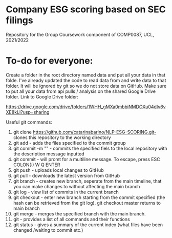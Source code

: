 # Company ESG scoring based on SEC filings
Repository for the Group Coursework component of COMP0087, UCL, 2021/2022

# To-do for everyone:
Create a folder in the root directory named data and put all your data in that folde. I've already updated the code to read data from and write data to that folder. It will be ignored by git so we do not store data on GitHub. Make sure to put all your data from api pulls / analysis on the shared Google Drive folder. Link to Google Drive folder:

https://drive.google.com/drive/folders/1WHH_gMXa0mbbiNMDOXu04dIv6vXE8kLI?usp=sharing


Useful git commands:

1. git clone https://github.com/catarinabarino/NLP-ESG-SCORING.git- clones this repository to the working directory
2. git add <filename> - adds the files specified to the commit group
3. git commit -m "<description>" - commits the specified fiels to the local repository with the description message inputted
4. git commit - will promt for a multiline message. To escape, press ESC COLON(:) W Q ENTER 
5. git push - uploads local changes to GitHub
6. git pull - downloads the latest version from GitHub
7. git branch <branch name> - creates new branch, seperate from the main timeline, that you can make changes to without affecting the main branch
8. git log - view list of commits in the current branch
9. git checkout <hash> - enter new branch starting from the commit specified (the hash can be retrieved from the git log). git checkout master returns to main branch
10. git merge <branch> - merges the specified branch with the main branch. 
11. git - provides a list of all commands and their functions
12. git status - gives a summary of the current index (what files have been changed /waiting to commit etc.)
